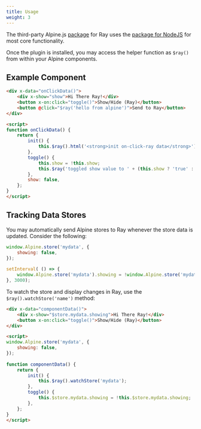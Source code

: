```yaml
---
title: Usage
weight: 3
---
```


The third-party Alpine.js [package](https://github.com/permafrost-dev/alpinejs-ray) for Ray uses the [package for NodeJS](/docs/javascript/nodejs/getting-started) for most core functionality.

Once the plugin is installed, you may access the helper function as `$ray()` from within your Alpine components.

## Example Component

```html
<div x-data="onClickData()">
    <div x-show="show">Hi There Ray!</div>
    <button x-on:click="toggle()">Show/Hide (Ray)</button>
    <button @click="$ray('hello from alpine')">Send to Ray</button>
</div>

<script>        
function onClickData() {
    return {
        init() {
            this.$ray().html('<strong>init on-click-ray data</strong>');
        },
        toggle() {
            this.show = !this.show;
            this.$ray('toggled show value to ' + (this.show ? 'true' : 'false'));
        },
        show: false,
    };
}
</script>
```

## Tracking Data Stores

You may automatically send Alpine stores to Ray whenever the store data is updated.  Consider the following:

```js
window.Alpine.store('mydata', {
    showing: false,
});
 
setInterval( () => {
    window.Alpine.store('mydata').showing = !window.Alpine.store('mydata').showing;
}, 3000);
```

To watch the store and display changes in Ray, use the `$ray().watchStore('name')` method:

```html
<div x-data="componentData()">
    <div x-show="$store.mydata.showing">Hi There Ray!</div>
    <button x-on:click="toggle()">Show/Hide (Ray)</button>
</div>

<script>      
window.Alpine.store('mydata', {
    showing: false,
});
  
function componentData() {
    return {
        init() {
            this.$ray().watchStore('mydata');
        },
        toggle() {
            this.$store.mydata.showing = !this.$store.mydata.showing;
        },
    };
}
</script>
```
